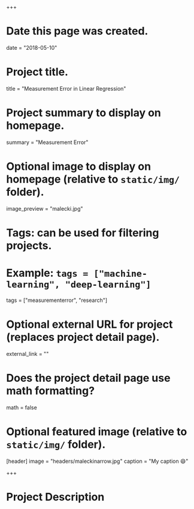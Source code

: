 +++
# Date this page was created.
date = "2018-05-10"

# Project title.
title = "Measurement Error in Linear Regression"

# Project summary to display on homepage.
summary = "Measurement Error"

# Optional image to display on homepage (relative to `static/img/` folder).
image_preview = "malecki.jpg"

# Tags: can be used for filtering projects.
# Example: `tags = ["machine-learning", "deep-learning"]`
tags = ["measurementerror", "research"]

# Optional external URL for project (replaces project detail page).
external_link = ""

# Does the project detail page use math formatting?
math = false

# Optional featured image (relative to `static/img/` folder).
[header]
image = "headers/maleckinarrow.jpg"
caption = "My caption :smile:"

+++

# Project Description



